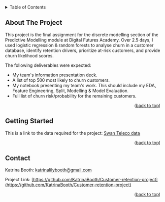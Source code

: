 <a id="readme-top"></a>

<!-- TABLE OF CONTENTS -->
<details>
  <summary>Table of Contents</summary>
  <ol>
    <li>
      <a href="#about-the-project">About The Project</a>
    </li>
    <li>
      <a href="#getting-started">Getting Started</a>
    </li>
    <li><a href="#contact">Contact</a></li>
  </ol>
</details>



<!-- ABOUT THE PROJECT -->
## About The Project

This project is the final assignment for the discrete modelling section of the Predictive Modelling module at Digital Futures Academy. Over 2.5 days, I used logistic regression & random forests to analyse churn in a customer database, identify retention drivers, prioritize at-risk customers, and provide churn likelihood scores.

The following deliverables were expected:

* My team's information presentation deck.
* A list of top 500 most likely to churn customers.
* My notebook presenting my team's work. This should include my EDA, Feature Engineering, Split, Modelling & Model Evaluation. 
* Full list of churn risk/probability for the remaining customers.

<p align="right">(<a href="#readme-top">back to top</a>)</p>



<!-- GETTING STARTED -->
## Getting Started

This is a link to the data required for the project: [Swan Teleco data](https://noodle.digitalfutures.com/mod/url/view.php?id=3193)

<p align="right">(<a href="#readme-top">back to top</a>)</p>




<!-- CONTACT -->
## Contact

Katrina Booth: katrinalilybooth@gmail.com

Project Link: [https://github.com/KatrinaBooth/Customer-retention-project](https://github.com/KatrinaBooth/Customer-retention-project)

<p align="right">(<a href="#readme-top">back to top</a>)</p>
